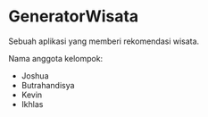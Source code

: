 # GeneratorWisata

Sebuah aplikasi yang memberi rekomendasi wisata.

Nama anggota kelompok:
- Joshua
- Butrahandisya
- Kevin
- Ikhlas